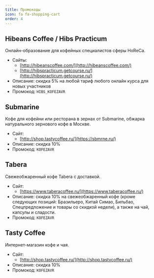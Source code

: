 ```yaml
---
title: Промокоды
icon: fa fa-shopping-cart
order: 4
---
```


## Hibeans Coffee / Hibs Practicum
Онлайн-образование для кофейных специалистов сферы HoReCa.
- Сайты:
	- [http://hibeanscoffee.com/](http://hibeanscoffee.com/)
	- [http://hibspracticum.getcourse.ru/](http://hibspracticum.getcourse.ru/)
- Описание: cкидка 5% на любой тариф любого онлайн курса для новых участников
- Промокод: `HIBS_KOFEZAVR`

## Submarine
Кофе для кофейни или ресторана в зернах от Submarine, обжарка натурального зернового кофе в Москве.
- Сайт:
	- [http://shop.tastycoffee.ru/](https://sbmrne.ru/)
- Описание: cкидка 10%
- Промокод: `KOFEZAVR`

## Tabera
Свежеобжаренный кофе Tabera с доставкой.
- Сайт:
	- [https://www.taberacoffee.ru/](https://www.taberacoffee.ru/)
- Описание: cкидка 10% на свежеобжаренный кофе (кроме следующих позиций: Бразильеро, Китай Симао, Бильбао, Спецпредложение и товары со скидкой недели), а также на чай, капсулы и сладости.
- Промокод: `KOFEZAVR`

## Tasty Coffee
Интернет-магазин кофе и чая.
- Сайт:
	- [http://shop.tastycoffee.ru/](http://shop.tastycoffee.ru/)
- Описание: cкидка 10%
- Промокод: `KOFEZAVR`
